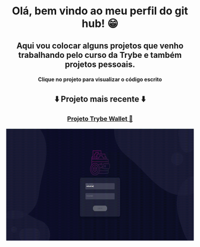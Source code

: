 <h1 align="center"> Olá, bem vindo ao meu perfil do git hub! 😁 </h1>
<h2 align="center"> Aqui vou colocar alguns projetos que venho trabalhando pelo curso da Trybe e também projetos pessoais. </h2>
<h4 align="center"> Clique no projeto para visualizar o código escrito</h4>

##

<h2 align="center">⬇️ Projeto mais recente ⬇️</h2>
<div align="center"> 
<a target="_blank" href="https://github.com/andrezoide/Trybe-Projects/tree/main/projeto-trybewallet"> <h3 > Projeto Trybe Wallet 👛 </h3> </a>
<a target="_blank" href="https://github.com/andrezoide/Trybe-Projects/tree/main/projeto-trybewallet"><img width="600" height="300" src="src/assets/to_readme/projeto-trybeWallet.gif"></a>
</div>


